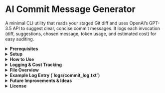 # AI Commit Message Generator

A minimal CLI utility that reads your staged Git diff and uses OpenAI’s GPT-3.5 API to suggest clear, concise commit messages. It logs each invocation (diff, suggestions, chosen message, token usage, and estimated cost) for easy auditing.

<details>
<summary><strong>Prerequisites</strong></summary>

1. **Git** installed (so `git diff --cached` and `git commit` work)  
2. **Python 3.8+** installed  
3. An **OpenAI API Key** (from https://platform.openai.com/account/api-keys)

</details>

<details>
<summary><strong>Setup</strong></summary>

1. **Clone or download** this repository:
   ```bash
   git clone https://github.com/habib13352/ai-commit-msg-gen.git
   cd ai-commit-msg-gen
   ```

2. **Install dependencies**:
   ```bash
   pip install openai python-dotenv
   ```

3. **Copy `.env.example` to `.env`** and insert your API key:
   ```bash
   cp .env.example .env
   ```
   Edit `.env` so it contains:
   ```
   OPENAI_API_KEY=sk-...
   ```

4. **Ensure** `.env` and `logs/` are listed in `.gitignore` (they are by default).

</details>

<details>
<summary><strong>How to Use</strong></summary>

1. **Stage your changes** in any Git repository:
   ```bash
   git add <file1> <file2> ...
   ```

2. **Run the script** from your repository’s root (where `main.py` lives):
   ```bash
   python main.py
   ```

3. **Pick or type a message**:
   - The tool displays up to 3 AI-generated suggestions.
   - Enter a number (`1`, `2`, `3`) to choose one, or press ENTER to type your own.
   - Confirm (`y`) to run `git commit -m "..."`, or any other key to abort.

</details>

<details>
<summary><strong>Logging & Cost Tracking</strong></summary>

- Each run writes to `logs/commit_log.txt`.  
- Logged data includes:
  - Timestamp
  - Full diff sent to GPT
  - All suggestions returned by GPT
  - Your selected commit message (or custom message)
  - Token usage (`prompt_tokens` and `completion_tokens`)
  - Estimated cost (based on GPT-3.5 pricing)

- **GPT-3.5 Pricing**:
  - $0.0015 per 1 000 input tokens
  - $0.0020 per 1 000 output tokens

Use these logs to monitor usage and budget.

</details>

<details>
<summary><strong>File Overview</strong></summary>

- **`main.py`**  
  - Orchestrates the CLI: reads staged diff, retrieves suggestions, logs details, and commits.

- **`diff_reader.py`**  
  - Runs `git diff --cached` with UTF-8 decoding and error replacement.

- **`openai_helper.py`**  
  - Sends the diff to OpenAI, strips any emojis, returns suggestions and token counts.

- **`.env.example`**  
  - Template for your `.env` file.

- **`requirements.txt`**  
  - Lists `openai` and `python-dotenv`.

- **`logs/commit_log.txt`**  
  - Auto-created folder and file for invocation logs.

</details>

<details>
<summary><strong>Example Log Entry (`logs/commit_log.txt`)</strong></summary>

```
---
Timestamp: 2025-06-05 10:15:22
Diff Sent to GPT:
diff --git a/main.py b/main.py
index 123abc..456def 100644
--- a/main.py
+++ b/main.py
@@ -10,6 +10,8 @@ def main():
     diff_text = get_staged_diff()

GPT Suggestions:
1. Add logging for commit details and cost estimation
2. Remove emojis from commit messages
3. Update diff_reader to use UTF-8 decoding

Selected Commit Message: Add logging for commit details and cost estimation

Token Usage: 134 input, 42 output
Estimated Cost: $0.000339
```

</details>

<details>
<summary><strong>Future Improvements & Ideas</strong></summary>

- **Git Hook Integration**  
  Automatically run this tool as a `prepare-commit-msg` hook so you don’t need to invoke `python main.py` manually.

- **Command-Line Options**  
  Add flags like `--num-suggestions`, `--auto-commit`, `--dry-run`, or `--model` for flexibility.

- **Conventional Commit Style**  
  Allow users to choose "feat:", "fix:", or other prefixes in commit messages.

- **CLI Packaging**  
  Package as a Python package on PyPI (`pip install ai-commit-msg`) for global installation.

- **Log Analysis Script**  
  Provide a script to summarize token usage and cost over time.

- **Budget Alerts**  
  Warn or prevent usage when projected monthly cost exceeds a specified threshold.

</details>

<details>
<summary><strong>License</strong></summary>

MIT License — use, modify, and distribute freely.

</details>
